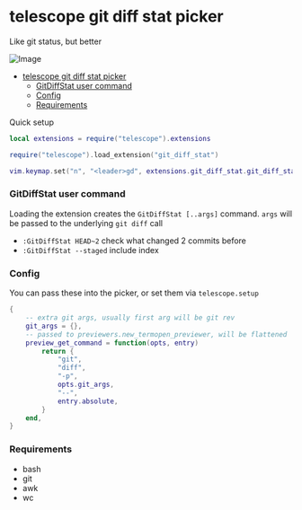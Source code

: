# telescope git diff stat picker

Like git status, but better

![Image](https://github.com/user-attachments/assets/19e9deae-4cc9-4681-89cc-93a3d76947fd)

<!--toc:start-->
- [telescope git diff stat picker](#telescope-git-diff-stat-picker)
    - [GitDiffStat user command](#gitdiffstat-user-command)
    - [Config](#config)
    - [Requirements](#requirements)
<!--toc:end-->

Quick setup

```lua
local extensions = require("telescope").extensions

require("telescope").load_extension("git_diff_stat")

vim.keymap.set("n", "<leader>gd", extensions.git_diff_stat.git_diff_stat)
```

### GitDiffStat user command

Loading the extension creates the `GitDiffStat [..args]` command.
`args` will be passed to the underlying `git diff` call


- `:GitDiffStat HEAD~2` check what changed 2 commits before
- `:GitDiffStat --staged` include index


### Config

You can pass these into the picker, or set them via `telescope.setup`

```lua
{
	-- extra git args, usually first arg will be git rev
	git_args = {},
	-- passed to previewers.new_termopen_previewer, will be flattened
	preview_get_command = function(opts, entry)
		return {
			"git",
			"diff",
			"-p",
			opts.git_args,
			"--",
			entry.absolute,
		}
	end,
}
```

### Requirements

- bash
- git
- awk
- wc
